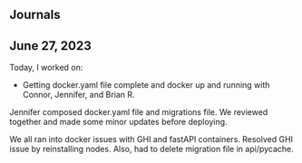 ## Journals

## June 27, 2023

Today, I worked on:

* Getting docker.yaml file complete and docker up and running with Connor, Jennifer, and Brian R.

Jennifer composed docker.yaml file and migrations file.  We reviewed together and made some
minor updates before deploying.

We all ran into docker issues with GHI and fastAPI containers.  Resolved GHI issue by reinstalling nodes.
Also, had to delete migration file in api/pycache.
